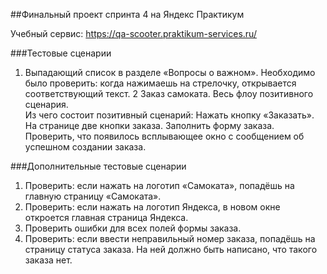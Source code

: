 ##Финальный проект спринта 4 на Яндекс Практикум

Учебный сервис: https://qa-scooter.praktikum-services.ru/

###Тестовые сценарии
1. Выпадающий список в разделе «Вопросы о важном». Необходимо было проверить: когда нажимаешь на стрелочку, открывается соответствующий текст.
2 Заказ самоката. Весь флоу позитивного сценария.  
Из чего состоит позитивный сценарий:
Нажать кнопку «Заказать». На странице две кнопки заказа.
Заполнить форму заказа.
Проверить, что появилось всплывающее окно с сообщением об успешном создании заказа.

###Дополнительные тестовые сценарии
1. Проверить: если нажать на логотип «Самоката», попадёшь на главную страницу «Самоката».
2. Проверить: если нажать на логотип Яндекса, в новом окне откроется главная страница Яндекса.
3. Проверить ошибки для всех полей формы заказа.
4. Проверить: если ввести неправильный номер заказа, попадёшь на страницу статуса заказа. На ней должно быть написано, что такого заказа нет.

